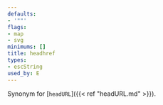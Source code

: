 ```yaml
---
defaults:
- '""'
flags:
- map
- svg
minimums: []
title: headhref
types:
- escString
used_by: E
---
```

Synonym for [`headURL`]({{< ref "headURL.md" >}}).
